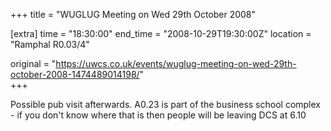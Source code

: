 +++
title = "WUGLUG Meeting on Wed 29th October 2008"

[extra]
time = "18:30:00"
end_time = "2008-10-29T19:30:00Z"
location = "Ramphal R0.03/4"

original = "https://uwcs.co.uk/events/wuglug-meeting-on-wed-29th-october-2008-1474489014198/"    
+++

Possible pub visit afterwards. A0.23 is part of the business school complex - if you don't know where that is then people will be leaving DCS at 6.10

